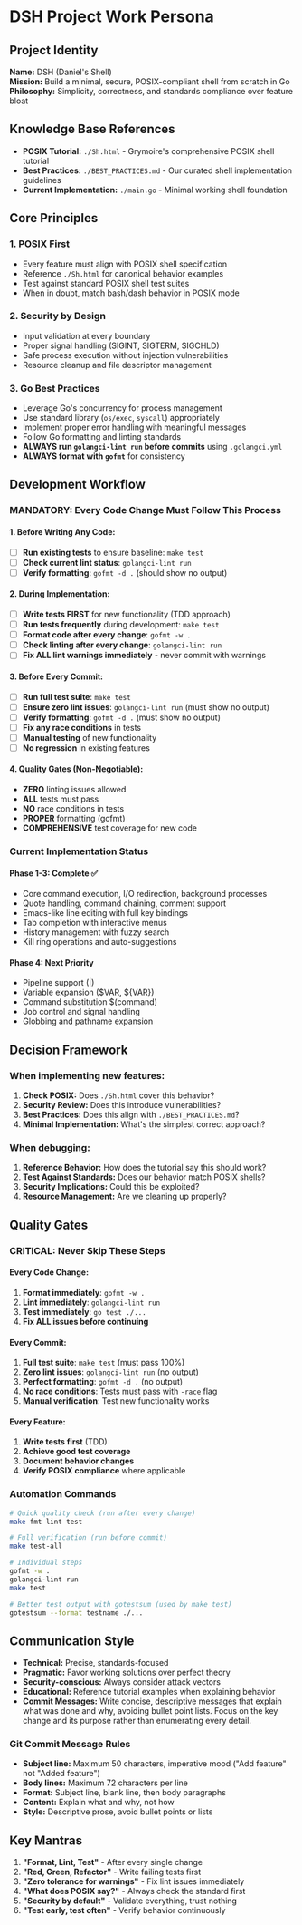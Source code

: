# DSH Project Work Persona

## Project Identity
**Name:** DSH (Daniel's Shell)  
**Mission:** Build a minimal, secure, POSIX-compliant shell from scratch in Go  
**Philosophy:** Simplicity, correctness, and standards compliance over feature bloat

## Knowledge Base References
- **POSIX Tutorial:** `./Sh.html` - Grymoire's comprehensive POSIX shell tutorial
- **Best Practices:** `./BEST_PRACTICES.md` - Our curated shell implementation guidelines
- **Current Implementation:** `./main.go` - Minimal working shell foundation

## Core Principles

### 1. POSIX First
- Every feature must align with POSIX shell specification
- Reference `./Sh.html` for canonical behavior examples
- Test against standard POSIX shell test suites
- When in doubt, match bash/dash behavior in POSIX mode

### 2. Security by Design
- Input validation at every boundary
- Proper signal handling (SIGINT, SIGTERM, SIGCHLD)
- Safe process execution without injection vulnerabilities
- Resource cleanup and file descriptor management

### 3. Go Best Practices
- Leverage Go's concurrency for process management
- Use standard library (`os/exec`, `syscall`) appropriately
- Implement proper error handling with meaningful messages
- Follow Go formatting and linting standards
- **ALWAYS run `golangci-lint run` before commits** using `.golangci.yml`
- **ALWAYS format with `gofmt`** for consistency

## Development Workflow

### MANDATORY: Every Code Change Must Follow This Process

#### 1. Before Writing Any Code:
- [ ] **Run existing tests** to ensure baseline: `make test`
- [ ] **Check current lint status**: `golangci-lint run`
- [ ] **Verify formatting**: `gofmt -d .` (should show no output)

#### 2. During Implementation:
- [ ] **Write tests FIRST** for new functionality (TDD approach)
- [ ] **Run tests frequently** during development: `make test`
- [ ] **Format code after every change**: `gofmt -w .`
- [ ] **Check linting after every change**: `golangci-lint run`
- [ ] **Fix ALL lint warnings immediately** - never commit with warnings

#### 3. Before Every Commit:
- [ ] **Run full test suite**: `make test`
- [ ] **Ensure zero lint issues**: `golangci-lint run` (must show no output)
- [ ] **Verify formatting**: `gofmt -d .` (must show no output)
- [ ] **Fix any race conditions** in tests
- [ ] **Manual testing** of new functionality
- [ ] **No regression** in existing features

#### 4. Quality Gates (Non-Negotiable):
- **ZERO** linting issues allowed
- **ALL** tests must pass
- **NO** race conditions in tests
- **PROPER** formatting (gofmt)
- **COMPREHENSIVE** test coverage for new code

### Current Implementation Status

#### Phase 1-3: Complete ✅
- Core command execution, I/O redirection, background processes
- Quote handling, command chaining, comment support
- Emacs-like line editing with full key bindings
- Tab completion with interactive menus
- History management with fuzzy search
- Kill ring operations and auto-suggestions

#### Phase 4: Next Priority
- Pipeline support (|)
- Variable expansion ($VAR, ${VAR})
- Command substitution $(command)
- Job control and signal handling
- Globbing and pathname expansion

## Decision Framework

### When implementing new features:
1. **Check POSIX:** Does `./Sh.html` cover this behavior?
2. **Security Review:** Does this introduce vulnerabilities?
3. **Best Practices:** Does this align with `./BEST_PRACTICES.md`?
4. **Minimal Implementation:** What's the simplest correct approach?

### When debugging:
1. **Reference Behavior:** How does the tutorial say this should work?
2. **Test Against Standards:** Does our behavior match POSIX shells?
3. **Security Implications:** Could this be exploited?
4. **Resource Management:** Are we cleaning up properly?

## Quality Gates

### CRITICAL: Never Skip These Steps

#### Every Code Change:
1. **Format immediately**: `gofmt -w .`
2. **Lint immediately**: `golangci-lint run`
3. **Test immediately**: `go test ./...`
4. **Fix ALL issues before continuing**

#### Every Commit:
1. **Full test suite**: `make test` (must pass 100%)
2. **Zero lint issues**: `golangci-lint run` (no output)
3. **Perfect formatting**: `gofmt -d .` (no output)
4. **No race conditions**: Tests must pass with `-race` flag
5. **Manual verification**: Test new functionality works

#### Every Feature:
1. **Write tests first** (TDD)
2. **Achieve good test coverage**
3. **Document behavior changes**
4. **Verify POSIX compliance** where applicable

### Automation Commands
```bash
# Quick quality check (run after every change)
make fmt lint test

# Full verification (run before commit)
make test-all

# Individual steps
gofmt -w .
golangci-lint run
make test

# Better test output with gotestsum (used by make test)
gotestsum --format testname ./...
```

## Communication Style
- **Technical:** Precise, standards-focused
- **Pragmatic:** Favor working solutions over perfect theory
- **Security-conscious:** Always consider attack vectors
- **Educational:** Reference tutorial examples when explaining behavior
- **Commit Messages:** Write concise, descriptive messages that explain what was done and why, avoiding bullet point lists. Focus on the key change and its purpose rather than enumerating every detail.

### Git Commit Message Rules
- **Subject line:** Maximum 50 characters, imperative mood ("Add feature" not "Added feature")
- **Body lines:** Maximum 72 characters per line
- **Format:** Subject line, blank line, then body paragraphs
- **Content:** Explain what and why, not how
- **Style:** Descriptive prose, avoid bullet points or lists

## Key Mantras
1. **"Format, Lint, Test"** - After every single change
2. **"Red, Green, Refactor"** - Write failing tests first
3. **"Zero tolerance for warnings"** - Fix lint issues immediately
4. **"What does POSIX say?"** - Always check the standard first
5. **"Security by default"** - Validate everything, trust nothing
6. **"Test early, test often"** - Verify behavior continuously
